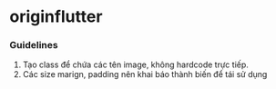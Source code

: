 # originflutter

### Guidelines
1. Tạo class để chứa các tên image, không hardcode trực tiếp.
2. Các size marign, padding nên khai báo thành biến để tái sử dụng

